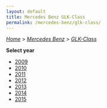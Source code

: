 ```yaml
---
layout: default
title: Mercedes Benz GLK-Class
permalink: /mercedes-benz/glk-class/
---
```

[*Home*](/) > [*Mercedes Benz*](/mercedes-benz/) > [*GLK-Class*](/mercedes-benz/glk-class/)

**Select year**

- [2009](/mercedes-benz/glk-class/2009/)
- [2010](/mercedes-benz/glk-class/2010/)
- [2011](/mercedes-benz/glk-class/2011/)
- [2012](/mercedes-benz/glk-class/2012/)
- [2013](/mercedes-benz/glk-class/2013/)
- [2014](/mercedes-benz/glk-class/2014/)
- [2015](/mercedes-benz/glk-class/2015/)